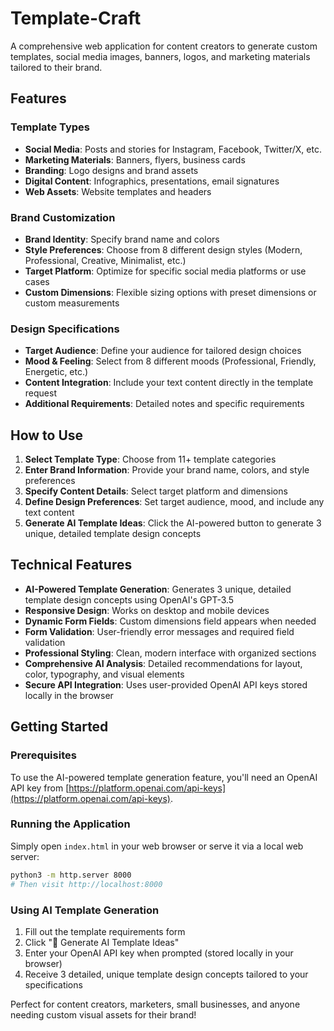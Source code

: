 # Template-Craft

A comprehensive web application for content creators to generate custom templates, social media images, banners, logos, and marketing materials tailored to their brand.

## Features

### Template Types
- **Social Media**: Posts and stories for Instagram, Facebook, Twitter/X, etc.
- **Marketing Materials**: Banners, flyers, business cards
- **Branding**: Logo designs and brand assets
- **Digital Content**: Infographics, presentations, email signatures
- **Web Assets**: Website templates and headers

### Brand Customization
- **Brand Identity**: Specify brand name and colors
- **Style Preferences**: Choose from 8 different design styles (Modern, Professional, Creative, Minimalist, etc.)
- **Target Platform**: Optimize for specific social media platforms or use cases
- **Custom Dimensions**: Flexible sizing options with preset dimensions or custom measurements

### Design Specifications
- **Target Audience**: Define your audience for tailored design choices
- **Mood & Feeling**: Select from 8 different moods (Professional, Friendly, Energetic, etc.)
- **Content Integration**: Include your text content directly in the template request
- **Additional Requirements**: Detailed notes and specific requirements

## How to Use

1. **Select Template Type**: Choose from 11+ template categories
2. **Enter Brand Information**: Provide your brand name, colors, and style preferences
3. **Specify Content Details**: Select target platform and dimensions
4. **Define Design Preferences**: Set target audience, mood, and include any text content
5. **Generate AI Template Ideas**: Click the AI-powered button to generate 3 unique, detailed template design concepts

## Technical Features

- **AI-Powered Template Generation**: Generates 3 unique, detailed template design concepts using OpenAI's GPT-3.5
- **Responsive Design**: Works on desktop and mobile devices
- **Dynamic Form Fields**: Custom dimensions field appears when needed
- **Form Validation**: User-friendly error messages and required field validation
- **Professional Styling**: Clean, modern interface with organized sections
- **Comprehensive AI Analysis**: Detailed recommendations for layout, color, typography, and visual elements
- **Secure API Integration**: Uses user-provided OpenAI API keys stored locally in the browser

## Getting Started

### Prerequisites
To use the AI-powered template generation feature, you'll need an OpenAI API key from [https://platform.openai.com/api-keys](https://platform.openai.com/api-keys).

### Running the Application
Simply open `index.html` in your web browser or serve it via a local web server:

```bash
python3 -m http.server 8000
# Then visit http://localhost:8000
```

### Using AI Template Generation
1. Fill out the template requirements form
2. Click "🤖 Generate AI Template Ideas"
3. Enter your OpenAI API key when prompted (stored locally in your browser)
4. Receive 3 detailed, unique template design concepts tailored to your specifications

Perfect for content creators, marketers, small businesses, and anyone needing custom visual assets for their brand!